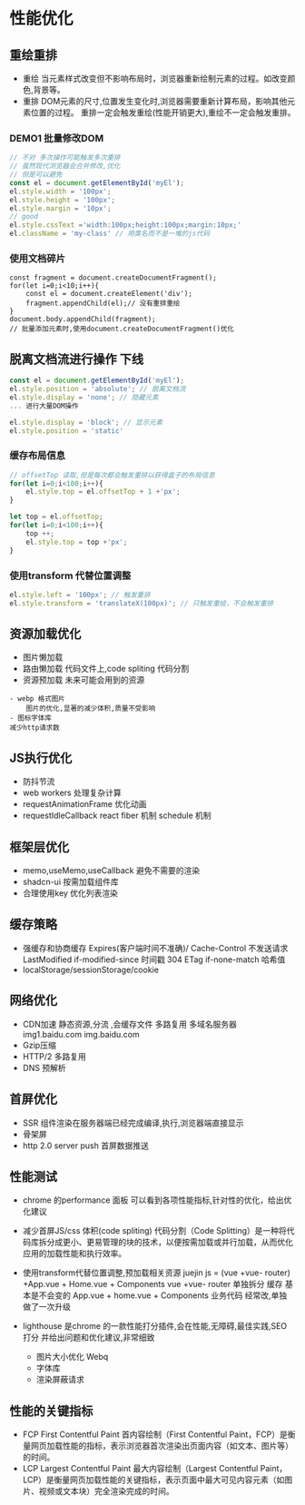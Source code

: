 # 性能优化

## 重绘重排

- 重绘
   当元素样式改变但不影响布局时，浏览器重新绘制元素的过程。如改变颜色,背景等。
- 重排
   DOM元素的尺寸,位置发生变化时,浏览器需要重新计算布局，影响其他元素位置的过程。
   重排一定会触发重绘(性能开销更大),重绘不一定会触发重排。

### DEMO1  批量修改DOM 
```js
// 不对 多次操作可能触发多次重排 
// 虽然现代浏览器会合并修改,优化
// 但是可以避免 
const el = document.getElementById('myEl');
el.style.width = '100px';
el.style.height = '100px';
el.style.margin = '10px';
// good 
el.style.cssText ='width:100px;height:100px;margin:10px;'
el.className = 'my-class' // 用类名而不是一堆的js代码
```

### 使用文档碎片
```
const fragment = document.createDocumentFragment();
for(let i=0;i<10;i++){
    const el = document.createElement('div');
    fragment.appendChild(el);// 没有重排重绘
}
document.body.appendChild(fragment);
// 批量添加元素时,使用document.createDocumentFragment()优化  
```

## 脱离文档流进行操作 下线 
```js
const el = document.getElementById('myEl');
el.style.position = 'absolute'; // 脱离文档流
el.style.display = 'none'; // 隐藏元素
... 进行大量DOM操作

el.style.display = 'block'; // 显示元素 
el.style.position = 'static'
```

### 缓存布局信息

```js
// offsetTop 读取,但是每次都会触发重排以获得盒子的布局信息
for(let i=0;i<100;i++){
    el.style.top = el.offsetTop + 1 +'px'; 
}

let top = el.offsetTop; 
for(let i=0;i<100;i++){
    top ++;
    el.style.top = top +'px';   
}
```
### 使用transform 代替位置调整
```js
el.style.left = '100px'; // 触发重排
el.style.transform = 'translateX(100px)'; // 只触发重绘，不会触发重排
```

## 资源加载优化
   - 图片懒加载
   - 路由懒加载
      代码文件上,code spliting 代码分割 
   - 资源预加载
      未来可能会用到的资源
      <link rel="prefetch" href ="/next-page.js"
      dns-prefetch dns 预解析
      preload 当前页面必须资源,立即加载
      - script 资源的加载  阻塞
          async  异步加载,立即执行
          defer  
          module // 功能
    - webp 格式图片
        图片的优化,显著的减少体积,质量不受影响 
    - 图标字体库
    减少http请求数

## JS执行优化
   - 防抖节流
   - web workers 处理复杂计算
   - requestAnimationFrame  优化动画
   - requestIdleCallback  react fiber 机制 
      schedule 机制

## 框架层优化
   - memo,useMemo,useCallback 避免不需要的渲染
   - shadcn-ui 按需加载组件库
   - 合理使用key 优化列表渲染

## 缓存策略
   - 强缓存和协商缓存
        Expires(客户端时间不准确)/ Cache-Control  不发送请求
        LastModified if-modified-since 时间戳  304
        ETag if-none-match 哈希值 
   - localStorage/sessionStorage/cookie 
## 网络优化
   - CDN加速
     静态资源,分流 ,会缓存文件
     多路复用 多域名服务器 img1.baidu.com img.baidu.com
   - Gzip压缩
   - HTTP/2 多路复用
   - DNS 预解析

## 首屏优化
   - SSR 
      组件渲染在服务器端已经完成编译,执行,浏览器端直接显示
   - 骨架屏
   - http 2.0 server push 首屏数据推送

## 性能测试
   - chrome 的performance 面板
   可以看到各项性能指标,针对性的优化，给出优化建议

   - 减少首屏JS/css 体积(code spliting)
     代码分割（Code Splitting）是一种将代码库拆分成更小、更易管理的块的技术，以便按需加载或并行加载，从而优化应用的加载性能和执行效率。
   - 使用transform代替位置调整,预加载相关资源
   juejin js = (vue +vue- router) +App.vue + Home.vue + Components 
    vue +vue- router 单独拆分 缓存 基本是不会变的 
    App.vue  + home.vue + Components 业务代码 经常改,单独 
    做了一次升级 

- lighthouse 
    是chrome 的一款性能打分插件,会在性能,无障碍,最佳实践,SEO 打分
    并给出问题和优化建议,非常细致 
    - 图片大小优化 Webq
    - 字体库 
    - 渲染屏蔽请求

## 性能的关键指标
- FCP First Contentful Paint 
 首内容绘制（First Contentful Paint，FCP）是衡量网页加载性能的指标，表示浏览器首次渲染出页面内容（如文本、图片等）的时间。
- LCP Largest Contentful Paint
  最大内容绘制（Largest Contentful Paint，LCP）是衡量网页加载性能的关键指标，表示页面中最大可见内容元素（如图片、视频或文本块）完全渲染完成的时间。
